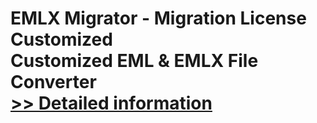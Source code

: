 # EMLX Migrator - Migration License Customized<br />Customized EML & EMLX File Converter<br />[>> Detailed information](https://secure.shareit.com/shareit/product.html?productid=300905694&affiliateid=200057808)